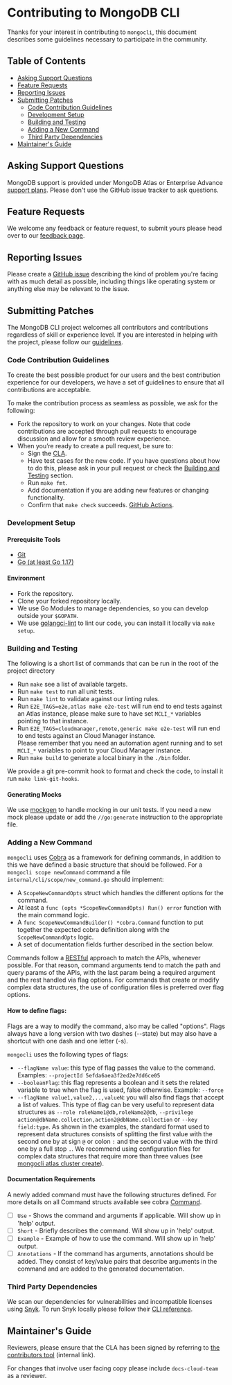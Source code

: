 # Contributing to MongoDB CLI

Thanks for your interest in contributing to `mongocli`,
this document describes some guidelines necessary to participate in the community.

## Table of Contents

* [Asking Support Questions](#asking-support-questions)
* [Feature Requests](#feature-requests)
* [Reporting Issues](#reporting-issues)
* [Submitting Patches](#submitting-patches)
  * [Code Contribution Guidelines](#code-contribution-guidelines)
  * [Development Setup](#development-setup)
  * [Building and Testing](#building-and-testing)
  * [Adding a New Command](#adding-a-new-commands)
  * [Third Party Dependencies](#third-party-dependencies)
* [Maintainer's Guide](#maintainers-guide)

## Asking Support Questions

MongoDB support is provided under MongoDB Atlas or Enterprise Advance [support plans](https://support.mongodb.com/welcome).
Please don't use the GitHub issue tracker to ask questions.

## Feature Requests

We welcome any feedback or feature request, to submit yours
please head over to our [feedback page](https://feedback.mongodb.com/forums/930808-mongodb-cli).

## Reporting Issues

Please create a [GitHub issue](https://github.com/mongodb/mongocli/issues/new?assignees=&labels=&template=bug_report.md) describing the kind of problem you're facing
with as much detail as possible, including things like operating system or anything else may be relevant to the issue.

## Submitting Patches

The MongoDB CLI project welcomes all contributors and contributions regardless of skill or experience level.
If you are interested in helping with the project, please follow our [guidelines](#code-contribution-guidelines).

### Code Contribution Guidelines

To create the best possible product for our users and the best contribution experience for our developers,
we have a set of guidelines to ensure that all contributions are acceptable.

To make the contribution process as seamless as possible, we ask for the following:

* Fork the repository to work on your changes. Note that code contributions are accepted through pull requests to encourage discussion and allow for a smooth review experience.
* When you’re ready to create a pull request, be sure to:
  * Sign the [CLA](https://www.mongodb.com/legal/contributor-agreement).
  * Have test cases for the new code. If you have questions about how to do this, please ask in your pull request or check the [Building and Testing](#building-and-testing) section.
  * Run `make fmt`.
  * Add documentation if you are adding new features or changing functionality.
  * Confirm that `make check` succeeds. [GitHub Actions](https://github.com/mongodb/mongocli/actions).

### Development Setup

#### Prerequisite Tools
- [Git](https://git-scm.com/)
- [Go (at least Go 1.17)](https://golang.org/dl/)

#### Environment
- Fork the repository.
- Clone your forked repository locally.
- We use Go Modules to manage dependencies, so you can develop outside your `$GOPATH`.
- We use [golangci-lint](https://github.com/golangci/golangci-lint) to lint our code, you can install it locally via `make setup`.

### Building and Testing

The following is a short list of commands that can be run in the root of the project directory

- Run `make` see a list of available targets.
- Run `make test` to run all unit tests.
- Run `make lint` to validate against our linting rules.
- Run `E2E_TAGS=e2e,atlas make e2e-test` will run end to end tests against an Atlas instance,
  please make sure to have set `MCLI_*` variables pointing to that instance.
- Run `E2E_TAGS=cloudmanager,remote,generic make e2e-test` will run end to end tests against an Cloud Manager instance.<br />
  Please remember that you need an automation agent running and to set `MCLI_*` variables to point to your Cloud Manager instance.
- Run `make build` to generate a local binary in the `./bin` folder.

We provide a git pre-commit hook to format and check the code, to install it run `make link-git-hooks`.

#### Generating Mocks

We use [mockgen](https://github.com/golang/mock) to handle mocking in our unit tests.
If you need a new mock please update or add the `//go:generate` instruction to the appropriate file.

### Adding a New Command

`mongocli` uses [Cobra](https://github.com/spf13/cobra) as a framework for defining commands,
in addition to this we have defined a basic structure that should be followed.
For a `mongocli scope newCommand` command a file `internal/cli/scope/new_command.go` should implement:
- A `ScopeNewCommandOpts` struct which handles the different options for the command.
- At least a `func (opts *ScopeNewCommandOpts) Run() error` function with the main command logic.
- A `func ScopeNewCommandBuilder() *cobra.Command` function to put together the expected cobra definition along with the `ScopeNewCommandOpts` logic.
- A set of documentation fields further described in the section below.

Commands follow a [RESTful](https://en.wikipedia.org/wiki/Representational_state_transfer) approach to match the APIs, whenever possible.
For that reason, command arguments tend to match the path and query params of the APIs,
with the last param being a required argument and the rest handled via flag options.
For commands that create or modify complex data structures, the use of configuration files is preferred over flag options.

#### How to define flags:
Flags are a way to modify the command, also may be called "options". Flags always have a long version with two dashes (--state) but may also have a shortcut with one dash and one letter (-s).

`mongocli` uses the following types of flags:

- `--flagName value`: this type of flag passes the value to the command. Examples: `--projectId 5efda6aea3f2ed2e7dd6ce05`
- `--booleanFlag`: this flag represents a boolean and it sets the related variable to true when the flag is used, false otherwise.  Example: `--force`
- `--flagName value1,value2,..,valueN`: you will also find flags that accept a list of values. This type of flag can be very useful to represent data structures as `--role roleName1@db,roleName2@db`, `--privilege action@dbName.collection,action2@dbName.collection` or `--key field:type`.
  As shown in the examples, the standard format used to represent data structures consists of splitting the first value with the second one by at sign `@` or colon `:` and the second value with the third one by a full stop `.`.
  We recommend using configuration files for complex data structures that require more than three values (see [mongocli atlas cluster create](https://github.com/mongodb/mongocli/blob/f2e6d661a3eb2cfcf9baab5f9e0b1c0f872b8c14/internal/cli/atlas/clusters/create.go#L235)).

#### Documentation Requirements

A newly added command must have the following structures defined. For more details on all Command structs available see cobra [Command](https://pkg.go.dev/github.com/spf13/cobra#Command).
- [ ] `Use` - Shows the command and arguments if applicable. Will show up in 'help' output.
- [ ] `Short` - Briefly describes the command. Will show up in 'help' output.
- [ ] `Example` - Example of how to use the command. Will show up in 'help' output.
- [ ] `Annotations` - If the command has arguments, annotations should be added. They consist of key/value pairs that describe arguments in the command and are added to the generated documentation.

### Third Party Dependencies

We scan our dependencies for vulnerabilities and incompatible licenses using [Snyk](https://snyk.io/).
To run Snyk locally please follow their [CLI reference](https://support.snyk.io/hc/en-us/articles/360003812458-Getting-started-with-the-CLI).

## Maintainer's Guide

Reviewers, please ensure that the CLA has been signed by referring to [the contributors tool](https://contributors.corp.mongodb.com/) (internal link).

For changes that involve user facing copy please include `docs-cloud-team` as a reviewer.
